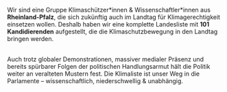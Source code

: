 Wir sind eine Gruppe Klimaschützer\*innen & Wissenschaftler\*innen aus **Rheinland-Pfalz**, die sich zukünftig auch im Landtag für Klimagerechtigkeit einsetzen wollen. Deshalb haben wir eine komplette Landesliste mit **101 Kandidierenden** aufgestellt, die die Klimaschutzbewegung in den Landtag bringen werden.
<br><br>

Auch trotz globaler Demonstrationen, massiver medialer Präsenz und bereits spürbarer Folgen der politischen Handlungsarmut hält die Politik weiter an veralteten Mustern fest. Die Klimaliste ist unser Weg in die Parlamente – wissenschaftlich, niederschwellig & unabhängig.
